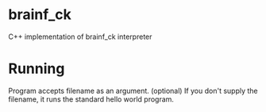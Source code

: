brainf_ck
=========

C++ implementation of brainf_ck interpreter

Running
=========
Program accepts filename as an argument. (optional) If you don't supply the filename, it runs the standard
hello world program.

